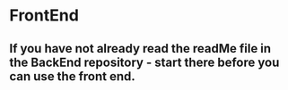 # FrontEnd

## If you have not already read the readMe file in the BackEnd repository - start there before you can use the front end.
